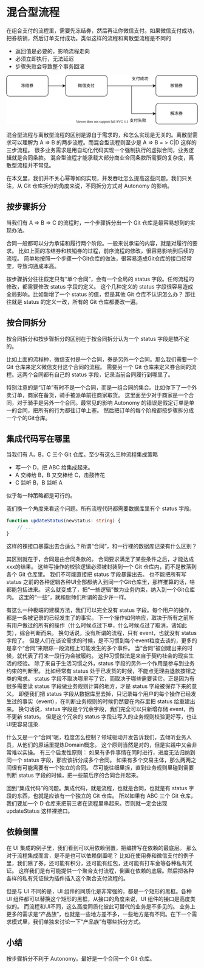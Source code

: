 # 混合型流程

在组合支付的流程里，需要先冻结券，然后再让你微信支付。如果微信支付成功，把券核销，然后订单支付成功。类似这样的流程和离散型流程是不同的

* 返回值是必要的，影响流程走向
* 必须立即执行，无法延迟
* 步骤失败会导致整个事务回滚

![mixed-process](./mixed-process.drawio.svg)

混合型流程与离散型流程的区别是源自于需求的，和怎么实现是无关的。离散型需求可以理解为 A => B 的两步流程。而混合型流程则至少是 A => B = > C|D 这样的三步流程。
很多业务需求是用自动化代码实现一个强制执行的虚拟合同，业务逻辑就是合同条款。
混合型流程才能承载大部分商业合同条款所需要的复杂度，离散型流程并不常见。

在本文里，我们并不关心幂等如何实现，并发吞吐怎么提高这些问题。我们只关注，从 Git 仓库拆分的角度来说，不同拆分方式对 Autonomy 的影响。

## 按步骤拆分

当我们有 A => B => C 的流程时，一个步骤拆分出一个 Git 仓库是最容易想到的实现办法。

合同一般都可以分为承诺和履行两个阶段。一般来说承诺的内容，就是对履行的要求。
比如上面的冻结券和核销券的过程，前序流程的修改，很容易影响到后续的流程。
简单地按照一个步骤一个Git仓库的做法，很容易造成Git仓库的接口经常变，导致沟通成本高。

按步骤拆分往往假定只有“单个合同”，会有一个全局的 status 字段。任何流程的修改，都需要修改 status 字段的定义。
这个几种定义的 status 字段很容易造成全局影响。比如新增了一个 status 的值，但是其他 Git 仓库不认识怎么办？
那往往就是 status 的定义一改，所有的 Git 仓库都要改一遍。

## 按合同拆分

按合同拆分和按步骤拆分的区别在于按合同拆分认为一个 status 字段是搞不定的。

比如上面的流程种，微信支付是一个合同，券是另外一个合同。那么我们需要一个 Git 仓库来定义微信支付这个合同的流程。
需要另一个 Git 仓库来定义券合同的流程。这两个合同都有自己的 status 字段，记录当前合同履行到哪里了。

特别注意的是“订单”有时不是一个合同，而是一组合同的集合。比如你下了一个外卖订单，商家在备货，骑手被派单前往商家取货。
这里面至少对于商家是一个合同，对于骑手是另外一个合同。最常见的影响 Autonomy 的错误是假定订单是单一的合同，把所有的行为都往订单上塞。
然后把订单的每个阶段都按步骤拆分成一个个的Git仓库。

## 集成代码写在哪里

当我们有 A，B，C 三个 Git 仓库。至少有这么三种流程集成策略

* 写一个 D，把 ABC 给集成起来。
* A 交棒给 B，B 又交棒给 C，击鼓传花
* C 监听 B，B 监听 A

似乎每一种策略都是可行的。

我们换一个角度来看这个问题。所有流程代码都需要数据库里有个 status 字段。

```ts
function updateStatus(newStatus: string) {
    // ...
}
```

这样的裸接口暴露出去合适么？所谓“合同”，和一行裸的数据库记录有什么区别？

其区别就在于，合同是由合同条款的。
合同要求满足了某些条件之后，才能达成xxx的结果。
这些写操作的校验逻辑必须被封装到一个 Git 仓库内，而不是散落到各个 Git 仓库里。
我们不可能直接把 status 字段暴露出去。
也不能把所有写 status 之前的各种逻辑各种UI全部都纳入到同一个Git仓库里，那样推算的话，啥都能包括进来。
这么就变成了，把“一些逻辑”做为业务约束，纳入到一个Git仓库内。
这里的“一些”，就和厨师们所谓的盐少许一样。

有这么一种极端的建模方法，我们可以完全没有 status 字段。每个用户的操作，都是一条被记录的已经发生了的事实。
下一个操作如何响应，取决于所有之前所有用户做过的所有的操作（什么时候点过下单，什么时候点过了取消，诸如此类），综合判断而来。
换句话说，没有所谓的流程，只有 event，也就没有 status 字段了。
但是人们在谈论需求的时候，是不习惯到每个event粒度去谈的，更多的是拿个“合同”来跟踪一段流程上可能发生的多个事件。
当“合同”被创建出来的时候，就代表了将来一段行为会被履约。
这种习惯做法是来自于契约社会的现实生活的经验。
除了来自于生活习惯之外，status 字段的另外一个作用是参与到业务约束的判断里。
比如经常有 status 处于已发货的时候，不能点无理由退款按钮之类的需求。
status 字段不取决哪里写了它，而取决于哪些需要读它。正是因为有很多需要读 status 字段做业务规则计算的地方，才是 status 字段被保存下来的意义。
即便我们把 status 字段从数据库里去掉，只记录每个用户的每个操作已经发生过的事实（event），在判断业务规则的时候仍然要在内存里把 status 给重建出来。
换句话说，status 字段是个冗余字段，我们完全可以只新增存储 event，而不更新 status。
但是这个冗余的 status 字段让写入的业务规则校验更好写，也让UI更容易渲染.

什么又是一个“合同”呢，粒度怎么控制？领域驱动开发告诉我们，去倾听业务人员，从他们的原话里提炼Domain概念。
这个原则当然是对的，但是实践中又会非常难以实操。
有三个启发性原则：
如果有多件事情在同时进行，进度无法归纳到同一个 status 字段，那应该拆分成多个合同。
如果有多个交易主体，那么两两之间很有可能需要有一个独立的合同。
尽可能往细里拆，直到业务规则里碰到需要判断 status 字段的时候，把一些前后序的合同合并起来。

回到“集成代码”的问题。集成代码，就是流程，也就是合同，也就是有 status 字段的东西，也就是应该有一个独立的 Git 仓库。
所以如果有 ABC 三个 Git 仓库，我们要加一个 D 仓库来把前三者在流程里串起来。否则就一定会出现 updateStatus 这样裸接口。

## 依赖倒置

在 UI 集成的例子里，我们看到可以用依赖倒置，把编排写在依赖的最底层。
那么对于流程集成而言，是不是也可以依赖倒置呢？
比如在使用券和微信支付的例子里，我们除了券，还可能有积分，还可能有红包，还可能有打车金等各种私有凭证。
这样我们是有可能提供一个聚合支付流程，倒置在依赖的底层。然后把各种各样的私有凭证做为插件插入这个聚合支付流程的。

但是与 UI 不同的是，UI 组件的同质化是非常强的，都是一个矩形的黑框。各种 UI 组件都可以替换这个矩形的黑框，从接口的角度来说，UI 组件的接口是高度类似的。
而流程和UI不同，这么高度同质化彼此可替代的业务是不多见的。
业务上更多的需求是“产品族”，也就是一些地方差不多，一些地方是有不同。在下一个需求模式里，我们单独来讨论一下“产品族”有哪些拆分方式。

## 小结

按步骤拆分不利于 Autonomy。最好是一个合同一个 Git 仓库。
